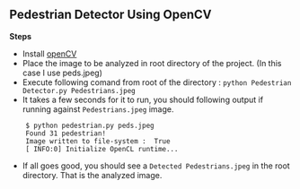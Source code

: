 ## Pedestrian Detector Using OpenCV

**Steps**

* Install [openCV](https://docs.opencv.org/3.0-beta/doc/py_tutorials/py_setup/py_setup_in_windows/py_setup_in_windows.html)
* Place the image to be analyzed in root directory of the project. (In this case I use peds.jpeg)
* Execute following comand from root of the directory : `python Pedestrian Detector.py Pedestrians.jpeg`
* It takes a few seconds for it to run, you should following output if running against `Pedestrians.jpeg` image.

```
    $ python pedestrian.py peds.jpeg
    Found 31 pedestrian!
    Image written to file-system :  True
    [ INFO:0] Initialize OpenCL runtime...
```

* If all goes good, you should see a `Detected Pedestrians.jpeg` in the root directory. That is the analyzed image.
